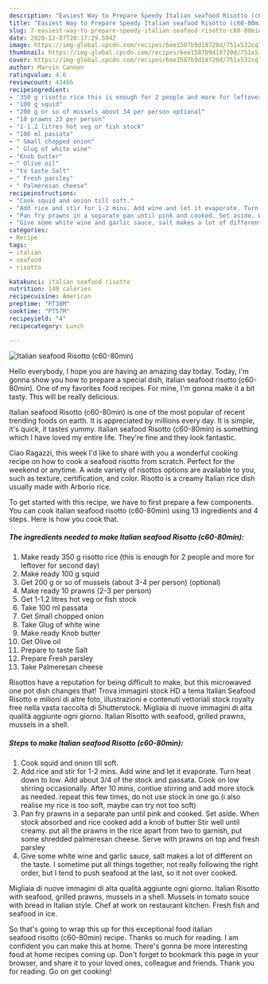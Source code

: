 ```yaml
---
description: "Easiest Way to Prepare Speedy Italian seafood Risotto (c60-80min)"
title: "Easiest Way to Prepare Speedy Italian seafood Risotto (c60-80min)"
slug: 7-easiest-way-to-prepare-speedy-italian-seafood-risotto-c60-80min
date: 2020-12-07T20:17:29.594Z
image: https://img-global.cpcdn.com/recipes/6ee1587b9d18720d/751x532cq70/italian-seafood-risotto-c60-80min-recipe-main-photo.jpg
thumbnail: https://img-global.cpcdn.com/recipes/6ee1587b9d18720d/751x532cq70/italian-seafood-risotto-c60-80min-recipe-main-photo.jpg
cover: https://img-global.cpcdn.com/recipes/6ee1587b9d18720d/751x532cq70/italian-seafood-risotto-c60-80min-recipe-main-photo.jpg
author: Marvin Cannon
ratingvalue: 4.6
reviewcount: 43466
recipeingredient:
- "350 g risotto rice this is enough for 2 people and more for leftover for second day"
- "100 g squid"
- "200 g or so of mussels about 34 per person optional"
- "10 prawns 23 per person"
- "1-1.2 litres hot veg or fish stock"
- "100 ml passata"
- " Small chopped onion"
- " Glug of white wine"
- "Knob butter"
- " Olive oil"
- "to taste Salt"
- " Fresh parsley"
- " Palmeresan cheese"
recipeinstructions:
- "Cook squid and onion till soft."
- "Add rice and stir for 1-2 mins. Add wine and let it evaporate. Turn heat down to low. Add about 3/4 of the stock and passata. Cook on low stirring occasionally. After 10 mins, contiue stirring and add more stock as needed. repeat this few times, do not use stock in one go.(i also realise my rice is too soft, maybe can try not too soft)"
- "Pan fry prawns in a separate pan until pink and cooked. Set aside. When stock absorbed and rice cooked add a knob of butter Stir well until creamy. put all the prawns in the rice apart from two to garnish, put some shredded palmeresan cheese. Serve with prawns on top and fresh parsley"
- "Give some white wine and garlic sauce, salt makes a lot of different on the taste. I sometime put all things together, not really following the right order, but I tend to push seafood at the last, so it not over cooked."
categories:
- Recipe
tags:
- italian
- seafood
- risotto

katakunci: italian seafood risotto 
nutrition: 149 calories
recipecuisine: American
preptime: "PT38M"
cooktime: "PT57M"
recipeyield: "4"
recipecategory: Lunch

---
```



![Italian seafood Risotto (c60-80min)](https://img-global.cpcdn.com/recipes/6ee1587b9d18720d/751x532cq70/italian-seafood-risotto-c60-80min-recipe-main-photo.jpg)

Hello everybody, I hope you are having an amazing day today. Today, I'm gonna show you how to prepare a special dish, italian seafood risotto (c60-80min). One of my favorites food recipes. For mine, I'm gonna make it a bit tasty. This will be really delicious.

Italian seafood Risotto (c60-80min) is one of the most popular of recent trending foods on earth. It is appreciated by millions every day. It is simple, it's quick, it tastes yummy. Italian seafood Risotto (c60-80min) is something which I have loved my entire life. They're fine and they look fantastic.

Ciao Ragazzi, this week I&#39;d like to share with you a wonderful cooking recipe on how to cook a seafood risotto from scratch. Perfect for the weekend or anytime. A wide variety of risottos options are available to you, such as texture, certification, and color. Risotto is a creamy Italian rice dish usually made with Arborio rice.


To get started with this recipe, we have to first prepare a few components. You can cook italian seafood risotto (c60-80min) using 13 ingredients and 4 steps. Here is how you cook that.

<!--inarticleads1-->

##### The ingredients needed to make Italian seafood Risotto (c60-80min):

1. Make ready 350 g risotto rice (this is enough for 2 people and more for leftover for second day)
1. Make ready 100 g squid
1. Get 200 g or so of mussels (about 3-4 per person) (optional)
1. Make ready 10 prawns (2-3 per person)
1. Get 1-1.2 litres hot veg or fish stock
1. Take 100 ml passata
1. Get  Small chopped onion
1. Take  Glug of white wine
1. Make ready Knob butter
1. Get  Olive oil
1. Prepare to taste Salt
1. Prepare  Fresh parsley
1. Take  Palmeresan cheese


Risottos have a reputation for being difficult to make, but this microwaved one pot dish changes that! Trova immagini stock HD a tema Italian Seafood Risotto e milioni di altre foto, illustrazioni e contenuti vettoriali stock royalty free nella vasta raccolta di Shutterstock. Migliaia di nuove immagini di alta qualità aggiunte ogni giorno. Italian Risotto with seafood, grilled prawns, mussels in a shell. 

<!--inarticleads2-->

##### Steps to make Italian seafood Risotto (c60-80min):

1. Cook squid and onion till soft.
1. Add rice and stir for 1-2 mins. Add wine and let it evaporate. Turn heat down to low. Add about 3/4 of the stock and passata. Cook on low stirring occasionally. After 10 mins, contiue stirring and add more stock as needed. repeat this few times, do not use stock in one go.(i also realise my rice is too soft, maybe can try not too soft)
1. Pan fry prawns in a separate pan until pink and cooked. Set aside. When stock absorbed and rice cooked add a knob of butter Stir well until creamy. put all the prawns in the rice apart from two to garnish, put some shredded palmeresan cheese. Serve with prawns on top and fresh parsley
1. Give some white wine and garlic sauce, salt makes a lot of different on the taste. I sometime put all things together, not really following the right order, but I tend to push seafood at the last, so it not over cooked.


Migliaia di nuove immagini di alta qualità aggiunte ogni giorno. Italian Risotto with seafood, grilled prawns, mussels in a shell. Mussels in tomato souce with bread in Italian style. Chef at work on restaurant kitchen. Fresh fish and seafood in ice. 

So that's going to wrap this up for this exceptional food italian seafood risotto (c60-80min) recipe. Thanks so much for reading. I am confident you can make this at home. There's gonna be more interesting food at home recipes coming up. Don't forget to bookmark this page in your browser, and share it to your loved ones, colleague and friends. Thank you for reading. Go on get cooking!

